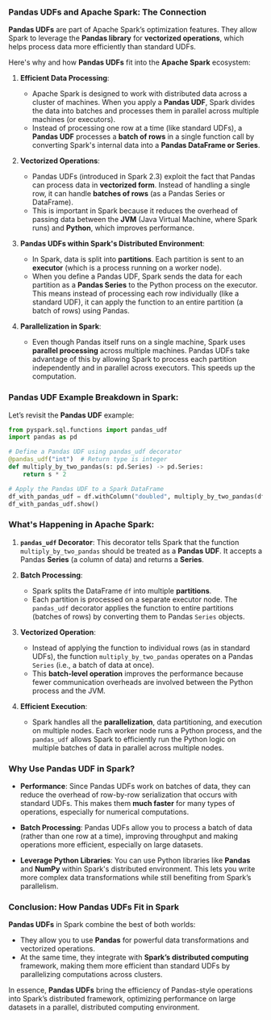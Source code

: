 ### Pandas UDFs and Apache Spark: The Connection

**Pandas UDFs** are part of Apache Spark’s optimization features. They allow Spark to leverage the **Pandas library** for **vectorized operations**, which helps process data more efficiently than standard UDFs.

Here's why and how **Pandas UDFs** fit into the **Apache Spark** ecosystem:

1. **Efficient Data Processing**:
    
    - Apache Spark is designed to work with distributed data across a cluster of machines. When you apply a **Pandas UDF**, Spark divides the data into batches and processes them in parallel across multiple machines (or executors).
    - Instead of processing one row at a time (like standard UDFs), a **Pandas UDF** processes a **batch of rows** in a single function call by converting Spark's internal data into a **Pandas DataFrame or Series**.
2. **Vectorized Operations**:
    
    - Pandas UDFs (introduced in Spark 2.3) exploit the fact that Pandas can process data in **vectorized form**. Instead of handling a single row, it can handle **batches of rows** (as a Pandas Series or DataFrame).
    - This is important in Spark because it reduces the overhead of passing data between the **JVM** (Java Virtual Machine, where Spark runs) and **Python**, which improves performance.
3. **Pandas UDFs within Spark's Distributed Environment**:
    
    - In Spark, data is split into **partitions**. Each partition is sent to an **executor** (which is a process running on a worker node).
    - When you define a Pandas UDF, Spark sends the data for each partition as a **Pandas Series** to the Python process on the executor. This means instead of processing each row individually (like a standard UDF), it can apply the function to an entire partition (a batch of rows) using Pandas.
4. **Parallelization in Spark**:
    
    - Even though Pandas itself runs on a single machine, Spark uses **parallel processing** across multiple machines. Pandas UDFs take advantage of this by allowing Spark to process each partition independently and in parallel across executors. This speeds up the computation.

### Pandas UDF Example Breakdown in Spark:

Let’s revisit the **Pandas UDF** example:
```python
from pyspark.sql.functions import pandas_udf
import pandas as pd

# Define a Pandas UDF using pandas_udf decorator
@pandas_udf("int")  # Return type is integer
def multiply_by_two_pandas(s: pd.Series) -> pd.Series:
    return s * 2

# Apply the Pandas UDF to a Spark DataFrame
df_with_pandas_udf = df.withColumn("doubled", multiply_by_two_pandas(df["numbers"]))
df_with_pandas_udf.show()

```
### What's Happening in Apache Spark:

1. **`pandas_udf` Decorator**: This decorator tells Spark that the function `multiply_by_two_pandas` should be treated as a **Pandas UDF**. It accepts a Pandas **Series** (a column of data) and returns a **Series**.
    
2. **Batch Processing**:
    
    - Spark splits the DataFrame `df` into multiple **partitions**.
    - Each partition is processed on a separate executor node. The `pandas_udf` decorator applies the function to entire partitions (batches of rows) by converting them to Pandas `Series` objects.
3. **Vectorized Operation**:
    
    - Instead of applying the function to individual rows (as in standard UDFs), the function `multiply_by_two_pandas` operates on a Pandas `Series` (i.e., a batch of data at once).
    - This **batch-level operation** improves the performance because fewer communication overheads are involved between the Python process and the JVM.
4. **Efficient Execution**:
    
    - Spark handles all the **parallelization**, data partitioning, and execution on multiple nodes. Each worker node runs a Python process, and the `pandas_udf` allows Spark to efficiently run the Python logic on multiple batches of data in parallel across multiple nodes.

### Why Use Pandas UDF in Spark?

- **Performance**: Since Pandas UDFs work on batches of data, they can reduce the overhead of row-by-row serialization that occurs with standard UDFs. This makes them **much faster** for many types of operations, especially for numerical computations.
    
- **Batch Processing**: Pandas UDFs allow you to process a batch of data (rather than one row at a time), improving throughput and making operations more efficient, especially on large datasets.
    
- **Leverage Python Libraries**: You can use Python libraries like **Pandas** and **NumPy** within Spark's distributed environment. This lets you write more complex data transformations while still benefiting from Spark’s parallelism.
    

### Conclusion: How Pandas UDFs Fit in Spark

**Pandas UDFs** in Spark combine the best of both worlds:

- They allow you to use **Pandas** for powerful data transformations and vectorized operations.
- At the same time, they integrate with **Spark’s distributed computing** framework, making them more efficient than standard UDFs by parallelizing computations across clusters.

In essence, **Pandas UDFs** bring the efficiency of Pandas-style operations into Spark’s distributed framework, optimizing performance on large datasets in a parallel, distributed computing environment.